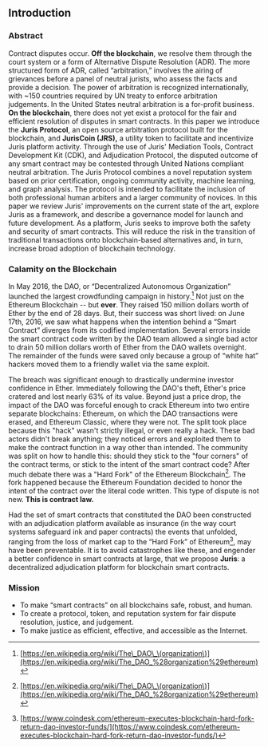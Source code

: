 ## Introduction

### Abstract

Contract disputes occur. **Off the blockchain**, we resolve them through the court system or a form of Alternative Dispute Resolution \(ADR\). The more structured form of ADR, called “arbitration,” involves the airing of grievances before a panel of neutral jurists, who assess the facts and provide a decision. The power of arbitration is recognized internationally, with ~150 countries required by UN treaty to enforce arbitration judgements. In the United States neutral arbitration is a for-profit business. **On the blockchain**, there does not yet exist a protocol for the fair and efficient resolution of disputes in smart contracts. In this paper we introduce the **Juris Protocol**, an open source arbitration protocol built for the blockchain, and **JurisCoin \(JRS\),** a utility token to facilitate and incentivize Juris platform activity. Through the use of Juris' Mediation Tools, Contract Development Kit \(CDK\), and Adjudication Protocol, the disputed outcome of any smart contract may be contested through United Nations compliant neutral arbitration. The Juris Protocol combines a novel reputation system based on prior certification, ongoing community activity, machine learning, and graph analysis. The protocol is intended to facilitate the inclusion of both professional human arbiters and a larger community of novices. In this paper we review Juris' improvements on the current state of the art, explore Juris as a framework, and describe a governance model for launch and future development. As a platform, Juris seeks to improve both the safety and security of smart contracts. This will reduce the risk in the transition of traditional transactions onto blockchain-based alternatives and, in turn, increase broad adoption of blockchain technology.

### Calamity on the Blockchain

In May 2016, the DAO, or “Decentralized Autonomous Organization” launched the largest crowdfunding campaign in history.[^1] Not just on the Ethereum Blockchain -- but **ever**. They raised 150 million dollars worth of Ether by the end of 28 days. But, their success was short lived: on June 17th, 2016, we saw what happens when the intention behind a “Smart Contract” diverges from its codified implementation. Several errors inside the smart contract code written by the DAO team allowed a single bad actor to drain 50 million dollars worth of Ether from the DAO wallets overnight. The remainder of the funds were saved only because a group of “white hat” hackers moved them to a friendly wallet via the same exploit.

The breach was significant enough to drastically undermine investor confidence in Ether. Immediately following the DAO's theft, Ether's price cratered and lost nearly 63% of its value. Beyond just a price drop, the impact of the DAO was forceful enough to crack Ethereum into two entire separate blockchains: Ethereum, on which the DAO transactions were erased, and Ethereum Classic, where they were not. The split took place because this "hack" wasn't strictly illegal, or even really a hack. These bad actors didn't break anything; they noticed errors and exploited them to make the contract function in a way other than intended. The community was split on how to handle this: should they stick to the "four corners" of the contract terms, or stick to the intent of the smart contract code? After much debate there was a "Hard Fork" of the Ethereum Blockchain[^1]. The fork happened because the Ethereum Foundation decided to honor the intent of the contract over the literal code written. This type of dispute is not new. **This is contract law.**

Had the set of smart contracts that constituted the DAO been constructed with an adjudication platform available as insurance \(in the way court systems safeguard ink and paper contracts\) the events that unfolded, ranging from the loss of market cap to the “Hard Fork” of Ethereum[^2], may have been preventable. It is to avoid catastrophes like these, and engender a better confidence in smart contracts at large, that we propose **Juris**: a decentralized adjudication platform for blockchain smart contracts.

### Mission

* To make “smart contracts” on all blockchains safe, robust, and human.  
* To create a protocol, token, and reputation system for fair dispute resolution, justice, and judgement.  
* To make justice as efficient, effective, and accessible as the Internet.



[^1]: [https://en.wikipedia.org/wiki/The\_DAO\_\(organization\)](https://en.wikipedia.org/wiki/The_DAO_%28organization%29ethereum)

[^2]: [https://www.coindesk.com/ethereum-executes-blockchain-hard-fork-return-dao-investor-funds/](https://www.coindesk.com/ethereum-executes-blockchain-hard-fork-return-dao-investor-funds/)


